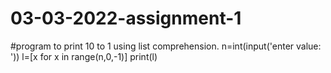 # 03-03-2022-assignment-1
#program to print 10 to 1 using list comprehension.
n=int(input('enter value: '))
l=[x for x in range(n,0,-1)]
print(l)

